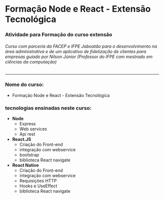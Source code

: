 # Formação Node e React - Extensão Tecnológica

### Atividade para Formação do curso extensão 
###### Curso com parceria da FACEP e IFPE Jaboatão para o desenvolvimento na área administrativa e de um aplicativo de fidelização de clientes para empresas guiado por Nilson Júnior (Professor do IFPE com mestrado em ciências da computação)

---
### Nome do curso:
- Formação Node e React - Extensão Tecnológica


### tecnologias ensinadas neste curso:
- **Node**
  - Express
  - Web services
  - Api rest
- **React.JS**
  - Criação do Front-end
  - integração com webservice
  - bootstrap
  - biblioteca React navigate
- **React Native**
  - Criação do Front-end
  - integração com webservice
  - Requisições HTTP
  - Hooks e UseEffect
  - biblioteca React navigate
